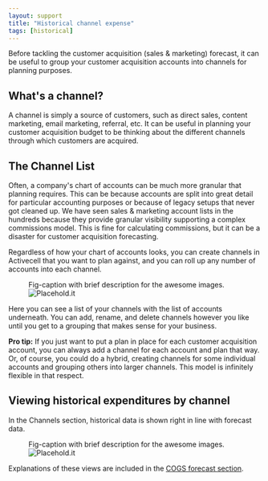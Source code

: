 ```yaml
---
layout: support
title: "Historical channel expense"
tags: [historical]
---
```


Before tackling the customer acquisition (sales & marketing) forecast, it can be useful to group your customer acquisition accounts into channels for planning purposes.

## What's a channel?

A channel is simply a source of customers, such as direct sales, content marketing, email marketing, referral, etc. It can be useful in planning your customer acquisition budget to be thinking about the different channels through which customers are acquired.

## The Channel List

Often, a company's chart of accounts can be much more granular that planning requires. This can be because accounts are split into great detail for particular accounting purposes or because of legacy setups that never got cleaned up. We have seen sales & marketing account lists in the hundreds because they provide granular visibility supporting a complex commissions model. This is fine for calculating commissions, but it can be a disaster for customer acquisition forecasting.

Regardless of how your chart of accounts looks, you can create channels in Activecell that you want to plan against, and you can roll up any number of accounts into each channel.

<figure>
  <figcaption>Fig-caption with brief description for the awesome images.</figcaption>
  <img src=" http://placehold.it/800x600" alt="Placehold.it" class="img-responsive">
</figure>

Here you can see a list of your channels with the list of accounts underneath. You can add, rename, and delete channels however you like until you get to a grouping that makes sense for your business.

**Pro tip:** If you just want to put a plan in place for each customer acquisition account, you can always add a channel for each account and plan that way. Or, of course, you could do a hybrid, creating channels for some individual accounts and grouping others into larger channels. This model is infinitely flexible in that respect.

## Viewing historical expenditures by channel

In the Channels section, historical data is shown right in line with forecast data.

<figure>
  <figcaption>Fig-caption with brief description for the awesome images.</figcaption>
  <img src=" http://placehold.it/800x600" alt="Placehold.it" class="img-responsive">
</figure>

Explanations of these views are included in the [COGS forecast section]().